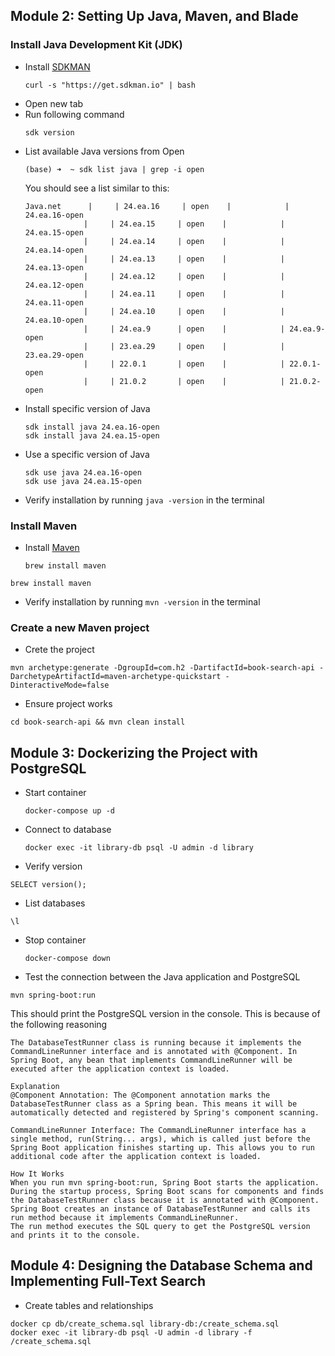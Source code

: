 ## Module 2: Setting Up Java, Maven, and Blade

### Install Java Development Kit (JDK)

- Install [SDKMAN](https://sdkman.io/)
  ```
  curl -s "https://get.sdkman.io" | bash
  ```
- Open new tab
- Run following command
  ```
  sdk version
  ```
- List available Java versions from Open
  ```
  (base) ➜  ~ sdk list java | grep -i open
  ```
  You should see a list similar to this:
  ```
  Java.net      |     | 24.ea.16     | open    |            | 24.ea.16-open
               |     | 24.ea.15     | open    |            | 24.ea.15-open
               |     | 24.ea.14     | open    |            | 24.ea.14-open
               |     | 24.ea.13     | open    |            | 24.ea.13-open
               |     | 24.ea.12     | open    |            | 24.ea.12-open
               |     | 24.ea.11     | open    |            | 24.ea.11-open
               |     | 24.ea.10     | open    |            | 24.ea.10-open
               |     | 24.ea.9      | open    |            | 24.ea.9-open
               |     | 23.ea.29     | open    |            | 23.ea.29-open
               |     | 22.0.1       | open    |            | 22.0.1-open
               |     | 21.0.2       | open    |            | 21.0.2-open
  ```
- Install specific version of Java
  ```
  sdk install java 24.ea.16-open
  sdk install java 24.ea.15-open
  ```
- Use a specific version of Java
  ```
  sdk use java 24.ea.16-open
  sdk use java 24.ea.15-open
  ```
- Verify installation by running `java -version` in the terminal

### Install Maven

- Install [Maven](https://maven.apache.org/install.html)
  ```
  brew install maven
  ```

```
brew install maven
```

- Verify installation by running `mvn -version` in the terminal

### Create a new Maven project

- Crete the project

```
mvn archetype:generate -DgroupId=com.h2 -DartifactId=book-search-api -DarchetypeArtifactId=maven-archetype-quickstart -DinteractiveMode=false
```

- Ensure project works

```
cd book-search-api && mvn clean install
```

## Module 3: Dockerizing the Project with PostgreSQL

- Start container

  ```
  docker-compose up -d
  ```

- Connect to database
  ```
  docker exec -it library-db psql -U admin -d library
  ```
- Verify version

```
SELECT version();
```

- List databases

```
\l
```

- Stop container

  ```
  docker-compose down
  ```

- Test the connection between the Java application and PostgreSQL

```
mvn spring-boot:run
```

This should print the PostgreSQL version in the console. This is because of the following reasoning

```
The DatabaseTestRunner class is running because it implements the CommandLineRunner interface and is annotated with @Component. In Spring Boot, any bean that implements CommandLineRunner will be executed after the application context is loaded.

Explanation
@Component Annotation: The @Component annotation marks the DatabaseTestRunner class as a Spring bean. This means it will be automatically detected and registered by Spring's component scanning.

CommandLineRunner Interface: The CommandLineRunner interface has a single method, run(String... args), which is called just before the Spring Boot application finishes starting up. This allows you to run additional code after the application context is loaded.

How It Works
When you run mvn spring-boot:run, Spring Boot starts the application.
During the startup process, Spring Boot scans for components and finds the DatabaseTestRunner class because it is annotated with @Component.
Spring Boot creates an instance of DatabaseTestRunner and calls its run method because it implements CommandLineRunner.
The run method executes the SQL query to get the PostgreSQL version and prints it to the console.
```

## Module 4: Designing the Database Schema and Implementing Full-Text Search

- Create tables and relationships

```
docker cp db/create_schema.sql library-db:/create_schema.sql
docker exec -it library-db psql -U admin -d library -f /create_schema.sql
```
